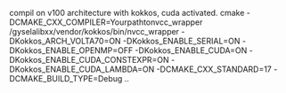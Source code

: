 
compil on v100 architecture with kokkos, cuda activated.
cmake -DCMAKE_CXX_COMPILER=Yourpathtonvcc_wrapper /gyselalibxx/vendor/kokkos/bin/nvcc_wrapper -DKokkos_ARCH_VOLTA70=ON -DKokkos_ENABLE_SERIAL=ON -DKokkos_ENABLE_OPENMP=OFF -DKokkos_ENABLE_CUDA=ON   -DKokkos_ENABLE_CUDA_CONSTEXPR=ON  -DKokkos_ENABLE_CUDA_LAMBDA=ON -DCMAKE_CXX_STANDARD=17 -DCMAKE_BUILD_TYPE=Debug  ..
